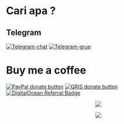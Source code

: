 # Cari apa ?
## Telegram
[![Telegram-chat](https://img.shields.io/badge/Chat-Telegram-blue)](https://t.me/dhiimr/)
[![Telegram-grup](https://img.shields.io/badge/Grup-Telegram-blue)](https://t.me/dhiimr_grup)

# Buy me a coffee
[![PayPal donate button](https://img.shields.io/badge/Donate-PayPal-blue)](https://paypal.me/dhiimr11)
[![QRIS donate button](https://img.shields.io/badge/Donate-QRIS-red)](https://raw.githubusercontent.com/dhiimr/AutoScriptXray/master/image/qris-dhiimr.jpg)
<a href="https://www.digitalocean.com/?refcode=8a474003bf18&utm_campaign=Referral_Invite&utm_medium=Referral_Program&utm_source=badge"><img src="https://web-platforms.sfo2.cdn.digitaloceanspaces.com/WWW/Badge%201.svg" alt="DigitalOcean Referral Badge" /></a>

<p align="center">
<a href="https://opensource.org/licenses/MIT"> <img src="https://img.shields.io/badge/License-MIT-blue.svg" style="max-width:200%;">
<p align="center">
  <a><img src="https://img.shields.io/badge/dhiimr-AutoScriptXray%202023-blue" style="max-width:200%;">
  